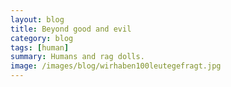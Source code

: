 ```yaml
---
layout: blog
title: Beyond good and evil
category: blog
tags: [human]  
summary: Humans and rag dolls.
image: /images/blog/wirhaben100leutegefragt.jpg
---
```


